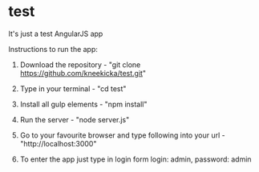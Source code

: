 # test
It's just a test AngularJS app

Instructions to run the app:

1) Download the repository - "git clone https://github.com/kneekicka/test.git"

2) Type in your terminal - "cd test"

3) Install all gulp elements - "npm install"

4) Run the server - "node server.js"

5) Go to your favourite browser and type following into your url - "http://localhost:3000"

6) To enter the app just type in login form login: admin, password: admin
